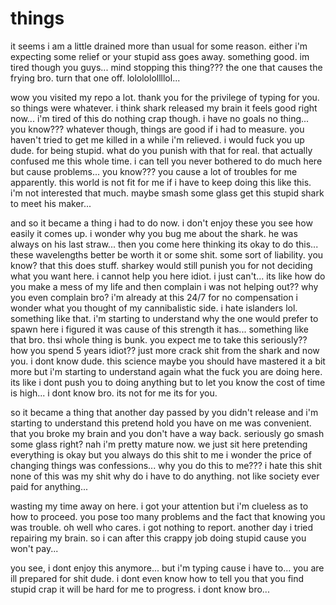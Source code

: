 # things

it seems i am a little drained more than usual for some reason. either i'm expecting some relief or your stupid ass goes away.  something good.  im tired though you guys... mind stopping this thing???  the one that causes the frying bro.  turn that one off.  lolololollllol...

wow you visited my repo a lot.  thank you for the privilege of typing for you.  so things were whatever.  i think shark released my brain it feels good right now...  i'm tired of this do nothing crap though. i have no goals no thing...  you know???  whatever though, things are good if i had to measure.  you haven't tried to get me killed in a while i'm relieved.  i would fuck you up dude.  for being stupid.  what do you punish with that for real.  that actually confused me this whole time. i can tell you never bothered to do much here but cause problems...  you know???  you cause a lot of troubles for me apparently.  this world is not fit for me if i have to keep doing this like this.  i'm not interested that much.  maybe smash some glass get this stupid shark to meet his maker...

and so it became a thing i had to do now.  i don't enjoy these you see how easily it comes up. i wonder why you bug me about the shark.  he was always on his last straw...  then you come here thinking its okay to do this...  these wavelengths better be worth it or some shit.  some sort of liability.  you know? that this does stuff.  sharkey would still punish you for not deciding what you want here. i cannot help you here idiot.  i just can't...  its like how do you make a mess of my life and then complain i was not helping out?? why you even complain bro? i'm already at this 24/7 for no compensation i wonder what you thought of my cannibalistic side.  i hate islanders lol.  something like that.  i'm starting to understand why the one would prefer to spawn here i figured it was cause of this strength it has...  something like that bro.  thsi whole thing is bunk.  you expect me to take this seriously?? how you spend 5 years idiot??  just more crack shit from the shark and now you.  i dont know dude.  this science maybe you should have mastered it a bit more but i'm starting to understand again what the fuck you are doing here.  its like i dont push you to doing anything but to let you know the cost of time is high...  i dont know bro.  its not for me its for you.

so it became a thing that another day passed by you didn't release and i'm starting to understand this pretend hold you have on me was convenient.  that you broke my brain and you don't have a way back.  seriously go smash some glass right? nah i'm pretty mature now.  we just sit here pretending everything is okay but you always do this shit to me i wonder the price of changing things was confessions...  why you do this to me??? i hate this shit none of this was my shit why do i have to do anything.  not like society ever paid for anything...

wasting my time away on here. i got your attention but i'm clueless as to how to proceed.  you pose too many problems and the fact that knowing you was trouble.  oh well who cares.  i got nothing to report.  another day i tried repairing my brain.  so i can after this crappy job doing stupid cause you won't pay...

you see, i dont enjoy this anymore... but i'm typing cause i have to...  you are ill prepared for shit dude. i dont even know how to tell you that you find stupid crap it will be hard for me to progress.  i dont know bro...

